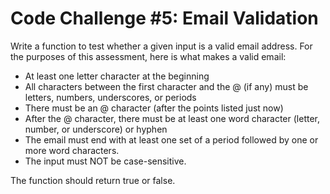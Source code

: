 # Code Challenge #5: Email Validation

Write a function to test whether a given input is a valid email address.  For the purposes of this assessment, here is what makes a valid email: 
* At least one letter character at the beginning 
* All characters between the first character and the @ (if any) must be letters, numbers, underscores, or periods
* There must be an @ character (after the points listed just now) 
* After the @ character, there must be at least one word character (letter, number, or underscore) or hyphen 
* The email must end with at least one set of a period followed by one or more word characters. 
* The input must NOT be case-sensitive.

The function should return true or false.